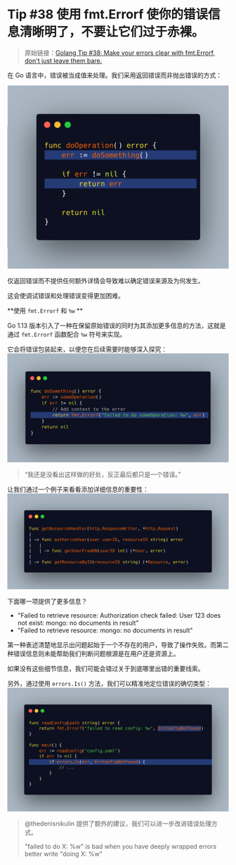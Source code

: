 #  Tip #38 使用 fmt.Errorf 使你的错误信息清晰明了，不要让它们过于赤裸。

>  原始链接：[Golang Tip #38: Make your errors clear with fmt.Errorf, don't just leave them bare.](https://twitter.com/func25/status/1764265328165753176)
>

在 Go 语言中，错误被当成值来处理。我们采用返回错误而非抛出错误的方式：

![](./images/038/1.png)


仅返回错误而不提供任何额外详情会导致难以确定错误来源及为何发生。

这会使调试错误和处理错误变得更加困难。

**使用 `fmt.Errorf` 和 `%w` **

Go 1.13 版本引入了一种在保留原始错误的同时为其添加更多信息的方法，这就是通过 `fmt.Errorf` 函数配合 `%w` 符号来实现。

它会将错误包装起来，以便您在后续需要时能够深入探究：
![](./images/038/2.png)

> “我还是没看出这样做的好处，反正最后都只是一个错误。”

让我们通过一个例子来看看添加详细信息的重要性：
![](./images/038/3.png)


下面哪一项提供了更多信息？
- "Failed to retrieve resource: Authorization check failed: User 123 does not exist: mongo: no documents in result"
- "Failed to retrieve resource: mongo: no documents in result"

第一种表述清楚地显示出问题起始于一个不存在的用户，导致了操作失败。而第二种错误信息则未能帮助我们判断问题根源是在用户还是资源上。

如果没有这些细节信息，我们可能会错过关于到底哪里出错的重要线索。

另外，通过使用 `errors.Is()` 方法，我们可以精准地定位错误的确切类型：
![](./images/038/4.png)



> @thedenisnikulin 提供了额外的建议，我们可以进一步改进错误处理方式。
> 
> "failed to do X: %w" is bad when you have deeply wrapped errors
better write "doing X: %w"
